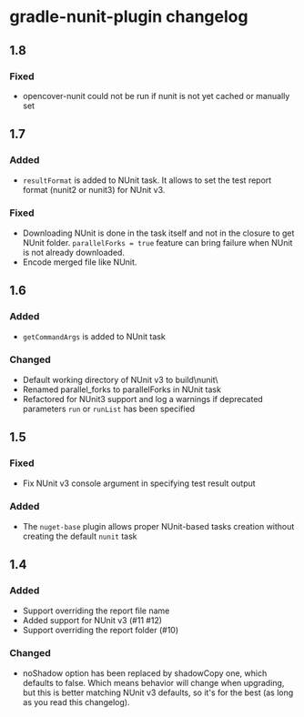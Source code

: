 # gradle-nunit-plugin changelog

## 1.8
### Fixed
* opencover-nunit could not be run if nunit is not yet cached or manually set

## 1.7
### Added
* `resultFormat` is added to NUnit task. It allows to set the test report format (nunit2 or nunit3) for NUnit v3.

### Fixed
* Downloading NUnit is done in the task itself and not in the closure to get NUnit folder. `parallelForks = true` feature can bring failure when NUnit is not already downloaded.
* Encode merged file like NUnit.

## 1.6
### Added
* `getCommandArgs` is added to NUnit task

### Changed
* Default working directory of NUnit v3 to build\nunit\
* Renamed parallel_forks to parallelForks in NUnit task
* Refactored for NUnit3 support and log a warnings if deprecated parameters `run` or `runList` has been specified

## 1.5
### Fixed
* Fix NUnit v3 console argument in specifying test result output

### Added
* The `nuget-base` plugin allows proper NUnit-based tasks creation without creating the default `nunit` task

## 1.4
### Added
* Support overriding the report file name
* Added support for NUnit v3 (#11 #12)
* Support overriding the report folder (#10)

### Changed
* noShadow option has been replaced by shadowCopy one, which defaults to false. Which means behavior will change when upgrading, but this is better matching NUnit v3 defaults, so it's for the best (as long as you read this changelog).

